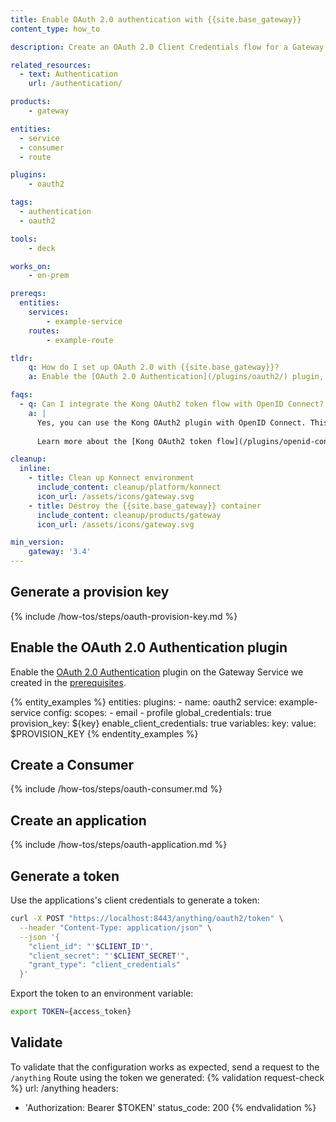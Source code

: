 ```yaml
---
title: Enable OAuth 2.0 authentication with {{site.base_gateway}}
content_type: how_to

description: Create an OAuth 2.0 Client Credentials flow for a Gateway Service.

related_resources:
  - text: Authentication
    url: /authentication/

products:
    - gateway

entities: 
  - service
  - consumer
  - route

plugins:
    - oauth2

tags:
  - authentication
  - oauth2

tools:
    - deck

works_on:
    - on-prem

prereqs:
  entities:
    services:
        - example-service
    routes:
        - example-route

tldr:
    q: How do I set up OAuth 2.0 with {{site.base_gateway}}?
    a: Enable the [OAuth 2.0 Authentication](/plugins/oauth2/) plugin, then create a Consumer and an application using the `/consumers/{consumer}/oauth2` API. Send a request to the `/{route_path}/oauth/token` with the client credentials to generate a token.

faqs:
  - q: Can I integrate the Kong OAuth2 token flow with OpenID Connect?
    a: |
      Yes, you can use the Kong OAuth2 plugin with OpenID Connect. This lets you use tokens generated by {{site.base_gateway}} to authenticate with an IdP. 
      
      Learn more about the [Kong OAuth2 token flow](/plugins/openid-connect/#kong-oauth-token-auth-flow), or see the [how-to guide on configuring OIDC with Kong Oauth2 token authentication](/how-to/configure-oidc-with-kong-oauth2/).

cleanup:
  inline:
    - title: Clean up Konnect environment
      include_content: cleanup/platform/konnect
      icon_url: /assets/icons/gateway.svg
    - title: Destroy the {{site.base_gateway}} container
      include_content: cleanup/products/gateway
      icon_url: /assets/icons/gateway.svg

min_version:
    gateway: '3.4'
---
```


## Generate a provision key

{% include /how-tos/steps/oauth-provision-key.md %}

## Enable the OAuth 2.0 Authentication plugin

Enable the [OAuth 2.0 Authentication](/plugins/oauth2/) plugin on the Gateway Service we created in the [prerequisites](#prerequisites).

{% entity_examples %}
entities:
  plugins:
    - name: oauth2
      service: example-service
      config:
        scopes:
          - email
          - profile
        global_credentials: true
        provision_key: ${key}
        enable_client_credentials: true
variables:
  key:
    value: $PROVISION_KEY
{% endentity_examples %}

## Create a Consumer

{% include /how-tos/steps/oauth-consumer.md %}

## Create an application

{% include /how-tos/steps/oauth-application.md %}

## Generate a token

Use the applications's client credentials to generate a token:
```sh
curl -X POST "https://localhost:8443/anything/oauth2/token" \
  --header "Content-Type: application/json" \
  --json '{ 
    "client_id": "'$CLIENT_ID'", 
    "client_secret": "'$CLIENT_SECRET'", 
    "grant_type": "client_credentials" 
  }'
```

Export the token to an environment variable:
```sh
export TOKEN={access_token}
```

## Validate

To validate that the configuration works as expected, send a request to the `/anything` Route using the token we generated:
{% validation request-check %}
url: /anything
headers:
  - 'Authorization: Bearer $TOKEN'
status_code: 200
{% endvalidation %}
